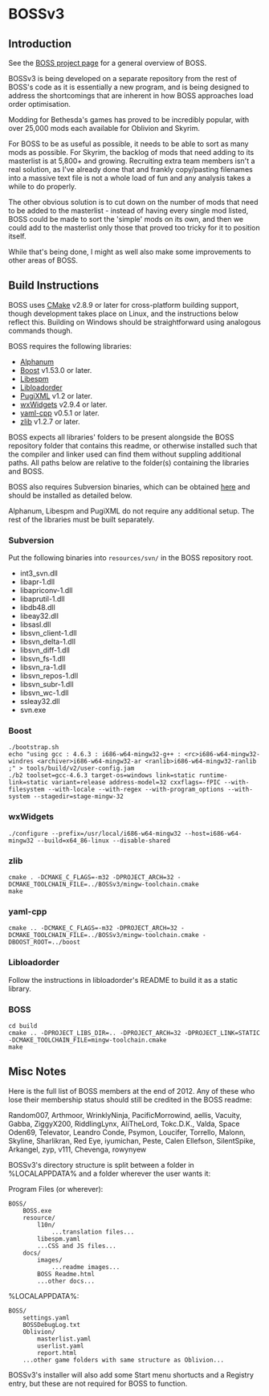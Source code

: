 # BOSSv3

## Introduction

See the [BOSS project page](http://code.google.com/p/better-oblivion-sorting-software/) for a general overview of BOSS.

BOSSv3 is being developed on a separate repository from the rest of BOSS's code as it is essentially a new program, and is being designed to address the shortcomings that are inherent in how BOSS approaches load order optimisation.

Modding for Bethesda's games has proved to be incredibly popular, with over 25,000 mods each available for Oblivion and Skyrim.

For BOSS to be as useful as possible, it needs to be able to sort as many mods as possible. For Skyrim, the backlog of mods that need adding to its masterlist is at 5,800+ and growing. Recruiting extra team members isn't a real solution, as I've already done that and frankly copy/pasting filenames into a massive text file is not a whole load of fun and any analysis takes a while to do properly.

The other obvious solution is to cut down on the number of mods that need to be added to the masterlist - instead of having every single mod listed, BOSS could be made to sort the 'simple' mods on its own, and then we could add to the masterlist only those that proved too tricky for it to position itself.

While that's being done, I might as well also make some improvements to other areas of BOSS.


## Build Instructions

BOSS uses [CMake](http://cmake.org) v2.8.9 or later for cross-platform building support, though development takes place on Linux, and the instructions below reflect this. Building on Windows should be straightforward using analogous commands though.

BOSS requires the following libraries:

* [Alphanum](http://www.davekoelle.com/files/alphanum.hpp)
* [Boost](http://www.boost.org) v1.53.0 or later.
* [Libespm](http://github.com/WrinklyNinja/libespm)
* [Libloadorder](http://github.com/WrinklyNinja/libloadorder)
* [PugiXML](http://code.google.com/p/pugixml/) v1.2 or later.
* [wxWidgets](http://www.wxwidgets.org) v2.9.4 or later.
* [yaml-cpp](http://code.google.com/p/yaml-cpp/) v0.5.1 or later.
* [zlib](http://zlib.net) v1.2.7 or later.


BOSS expects all libraries' folders to be present alongside the BOSS repository folder that contains this readme, or otherwise installed such that the compiler and linker used can find them without suppling additional paths. All paths below are relative to the folder(s) containing the libraries and BOSS.

BOSS also requires Subversion binaries, which can be obtained [here](http://sourceforge.net/projects/win32svn) and should be installed as detailed below.

Alphanum, Libespm and PugiXML do not require any additional setup. The rest of the libraries must be built separately.

### Subversion

Put the following binaries into ```resources/svn/``` in the BOSS repository root.

* int3_svn.dll
* libapr-1.dll
* libapriconv-1.dll
* libaprutil-1.dll
* libdb48.dll
* libeay32.dll
* libsasl.dll
* libsvn_client-1.dll
* libsvn_delta-1.dll
* libsvn_diff-1.dll
* libsvn_fs-1.dll
* libsvn_ra-1.dll
* libsvn_repos-1.dll
* libsvn_subr-1.dll
* libsvn_wc-1.dll
* ssleay32.dll
* svn.exe

### Boost

```
./bootstrap.sh
echo "using gcc : 4.6.3 : i686-w64-mingw32-g++ : <rc>i686-w64-mingw32-windres <archiver>i686-w64-mingw32-ar <ranlib>i686-w64-mingw32-ranlib ;" > tools/build/v2/user-config.jam
./b2 toolset=gcc-4.6.3 target-os=windows link=static runtime-link=static variant=release address-model=32 cxxflags=-fPIC --with-filesystem --with-locale --with-regex --with-program_options --with-system --stagedir=stage-mingw-32
```

### wxWidgets

```
./configure --prefix=/usr/local/i686-w64-mingw32 --host=i686-w64-mingw32 --build=x64_86-linux --disable-shared
```

### zlib

```
cmake . -DCMAKE_C_FLAGS=-m32 -DPROJECT_ARCH=32 -DCMAKE_TOOLCHAIN_FILE=../BOSSv3/mingw-toolchain.cmake
make
```

### yaml-cpp

```
cmake .. -DCMAKE_C_FLAGS=-m32 -DPROJECT_ARCH=32 -DCMAKE_TOOLCHAIN_FILE=../BOSSv3/mingw-toolchain.cmake -DBOOST_ROOT=../boost
```

### Libloadorder

Follow the instructions in libloadorder's README to build it as a static library.

### BOSS

```
cd build
cmake .. -DPROJECT_LIBS_DIR=.. -DPROJECT_ARCH=32 -DPROJECT_LINK=STATIC -DCMAKE_TOOLCHAIN_FILE=mingw-toolchain.cmake
make
```

## Misc Notes

Here is the full list of BOSS members at the end of 2012. Any of these who lose
their membership status should still be credited in the BOSS readme:

Random007, Arthmoor, WrinklyNinja, PacificMorrowind, aellis, Vacuity, Gabba,
ZiggyX200, RiddlingLynx, AliTheLord, Tokc.D.K., Valda, Space Oden69, Televator,
Leandro Conde, Psymon, Loucifer, Torrello, Malonn, Skyline, Sharlikran, Red Eye,
iyumichan, Peste, Calen Ellefson, SilentSpike, Arkangel, zyp, v111, Chevenga,
rowynyew

BOSSv3's directory structure is split between a folder in %LOCALAPPDATA% and a folder wherever the user wants it:

Program Files (or wherever):
```
BOSS/
    BOSS.exe
    resource/
        l10n/
            ...translation files...
        libespm.yaml
        ...CSS and JS files...
    docs/
        images/
            ...readme images...
        BOSS Readme.html
        ...other docs...
```

%LOCALAPPDATA%:
```
BOSS/
    settings.yaml
    BOSSDebugLog.txt
    Oblivion/
        masterlist.yaml
        userlist.yaml
        report.html
    ...other game folders with same structure as Oblivion...
```

BOSSv3's installer will also add some Start menu shortucts and a Registry entry, but these are not required for BOSS to function.
